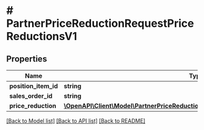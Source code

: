 # # PartnerPriceReductionRequestPriceReductionsV1

## Properties

Name | Type | Description | Notes
------------ | ------------- | ------------- | -------------
**position_item_id** | **string** |  |
**sales_order_id** | **string** |  |
**price_reduction** | [**\OpenAPI\Client\Model\PartnerPriceReductionRequestPriceReductionsV1PriceReduction**](PartnerPriceReductionRequestPriceReductionsV1PriceReduction.md) |  |

[[Back to Model list]](../../README.md#models) [[Back to API list]](../../README.md#endpoints) [[Back to README]](../../README.md)
